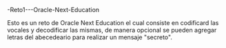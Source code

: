 -Reto1---Oracle-Next-Education

Esto es un reto de Oracle Next Education el cual consiste en codificard las vocales y decodificar las mismas, de manera opcional se pueden agregar letras del abecedeario para realizar un mensaje "secreto".
